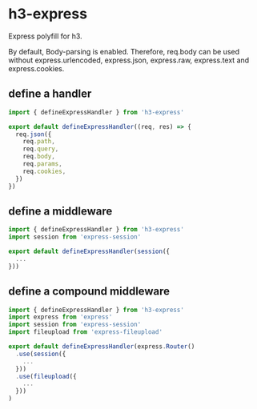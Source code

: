 # h3-express

Express polyfill for h3.

By default, Body-parsing is enabled. Therefore, req.body can be used without express.urlencoded, 
express.json, express.raw, express.text and express.cookies.

## define a handler

```typescript
import { defineExpressHandler } from 'h3-express'

export default defineExpressHandler((req, res) => {
  req.json({
    req.path,
    req.query,
    req.body,
    req.params,
    req.cookies,
  })
})
```

## define a middleware

```typescript
import { defineExpressHandler } from 'h3-express'
import session from 'express-session'

export default defineExpressHandler(session({
  ...
}))
```

## define a compound middleware

```typescript
import { defineExpressHandler } from 'h3-express'
import express from 'express'
import session from 'express-session'
import fileupload from 'express-fileupload'

export default defineExpressHandler(express.Router()
  .use(session({
    ...
  }))
  .use(fileupload({
    ...
  }))
)
```
